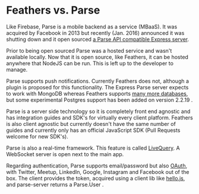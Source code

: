 # Feathers vs. Parse

Like Firebase, Parse is a mobile backend as a service (MBaaS). It was acquired by Facebook in 2013 but recently (Jan. 2016) announced it was shutting down and it open sourced [a Parse API compatible Express server](https://github.com/ParsePlatform/parse-server).

Prior to being open sourced Parse was a hosted service and wasn't available locally. Now that it is open source, like Feathers, it can be hosted anywhere that NodeJS can be run. This is left up to the developer to manage.

Parse supports push notifications. Currently Feathers does not, although a plugin is proposed for this functionality. The Express Parse server expects to work with MongoDB whereas Feathers supports [many more databases](../../databases/readme.md), but some experimental Postgres support has been added on version 2.2.19 .

Parse is a server side technology so it is completely front end agnostic and has integration guides and SDK's for virtually every client platform. Feathers is also client agnostic but currently doesn't have the same number of guides and currently only has an official JavaScript SDK (Pull Requests welcome for new SDK's).

Parse is also a real-time framework. This feature is called [LiveQuery](https://parseplatform.github.io/docs/parse-server/guide/#live-queries). A WebSocket server is open next to the main app.

Regarding authentication, Parse supports email/password but also [OAuth](https://parseplatform.github.io/docs/parse-server/guide/#oauth-and-3rd-party-authentication), with Twitter, Meetup, LinkedIn, Google, Instagram and Facebook out of the box. The client provides the token, acquired using a client lib like [hello.js](https://adodson.com/hello.js/), and parse-server returns a Parse.User .
